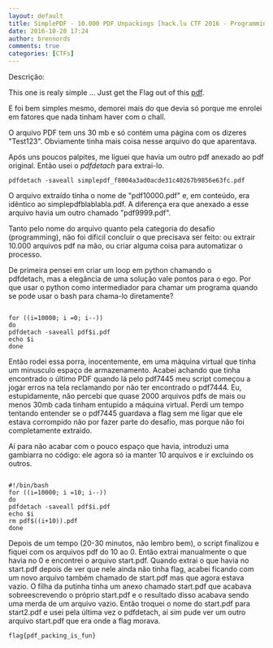 ```yaml
---
layout: default
title: SimplePDF - 10.000 PDF Unpackings [hack.lu CTF 2016 - Programming] Write-up
date: 2016-10-20 17:24
author: brennords
comments: true
categories: [CTFs]
---
```

Descrição:

This one is realy simple ... Just get the Flag out of this <a href="https://brenn0.files.wordpress.com/2016/10/simplepdf_f8004a3ad0acde31c40267b9856e63fc1.pdf">pdf</a>.

E foi bem simples mesmo, demorei mais do que devia só porque me enrolei em fatores que nada tinham haver com o chall.

O arquivo PDF tem uns 30 mb e só contém uma página com os dizeres "Test123". Obviamente tinha mais coisa nesse arquivo do que aparentava.

Após uns poucos palpites, me liguei que havia um outro pdf anexado ao pdf original. Então usei o <em>pdfdetach</em> para extrai-lo.

```pdfdetach -saveall simplepdf_f8004a3ad0acde31c40267b9856e63fc.pdf```

O arquivo extraído tinha o nome de "pdf10000.pdf" e, em conteúdo, era idêntico ao simplepdfblablabla.pdf. A diferença era que anexado a esse arquivo havia um outro chamado "pdf9999.pdf".

Tanto pelo nome do arquivo quanto pela categoria do desafio (programming), não foi dificil concluir o que precisava ser feito: ou extrair 10.000 arquivos pdf na mão, ou criar alguma coisa para automatizar o processo.

De primeira pensei em criar um loop em python chamando o pdfdetach, mas a elegância de uma solução vale pontos para o ego. Por que usar o python como intermediador para chamar um programa quando se pode usar o bash para chama-lo diretamente?

```

for ((i=10000; i =0; i--))
do
pdfdetach -saveall pdf$i.pdf
echo $i
done

```

Então rodei essa porra, inocentemente, em uma máquina virtual que tinha um minusculo espaço de armazenamento. Acabei achando que tinha encontrado o último PDF quando lá pelo pdf7445 meu script começou a jogar erros na tela reclamando por não ter encontrado o pdf7444. Eu, estupidamente, não percebi que quase 2000 arquivos pdfs de mais ou menos 30mb cada tinham entupido a máquina virtual. Perdi um tempo tentando entender se o pdf7445 guardava a flag sem me ligar que ele estava corrompido não por fazer parte do desafio, mas porque não foi completamente extraido.

Aí para não acabar com o pouco espaço que havia, introduzi uma gambiarra no código: ele agora só ia manter 10 arquivos e ir excluindo os outros.

```

#!/bin/bash
for ((i=10000; i =10; i--))
do
pdfdetach -saveall pdf$i.pdf
echo $i
rm pdf$((i+10)).pdf
done

```

Depois de um tempo (20-30 minutos, não lembro bem), o script finalizou e fiquei com os arquivos pdf do 10 ao 0. Então extrai manualmente o que havia no 0 e encontrei o arquivo start.pdf. Quando extrai o que havia no start.pdf depois de ver que nele ainda não tinha flag, acabei ficando com um novo arquivo também chamado de start.pdf mas que agora estava vazio. O filha da putinha tinha um anexo chamado start.pdf que acabava sobreescrevendo o próprio start.pdf e o resultado disso acabava sendo uma merda de um arquivo vazio. Então troquei o nome do start.pdf para start2.pdf e usei pela última vez o pdfdetach, aí sim pude ver um outro arquivo start.pdf que era onde a flag morava.

```flag{pdf_packing_is_fun}```
